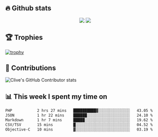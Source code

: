 ## &#128293; Github stats

<!-- GitHub Readme Streak Stats - https://github.com/DenverCoder1/github-readme-streak-stats -->
<p align="center">

<picture>
  <source 
    srcset="https://github-readme-stats.vercel.app/api?username=clivewalkden&count_private=true&show_icons=true&theme=darcula"
    media="(prefers-color-scheme: dark)"
  />
  <source
    srcset="https://github-readme-stats.vercel.app/api?username=clivewalkden&count_private=true&show_icons=true&theme=calm"
    media="(prefers-color-scheme: light), (prefers-color-scheme: no-preference)"
  />
  <img src="https://github-readme-stats.vercel.app/api?username=clivewalkden&count_private=true&show_icons=true&theme=darcula" />
</picture>

<a href="https://git.io/streak-stats" target="_blank">
  <img src="http://github-readme-streak-stats.herokuapp.com?user=clivewalkden&theme=darcula&date_format=j%20M%5B%20Y%5D" />
</a>

</p>

## &#127942; Trophies
[![trophy](https://github-profile-trophy.vercel.app/?username=clivewalkden&theme=onedark)](https://github.com/clivewalkden/github-profile-trophy)

## &#129309; Contributions
![Clive's GitHub Contributor stats](https://github-contributor-stats.vercel.app/api?username=clivewalkden)

## &#128202; This week I spent my time on
<!--START_SECTION:waka-->

```txt
PHP           2 hrs 27 mins   ██████████▓░░░░░░░░░░░░░░   43.05 %
JSON          1 hr 22 mins    ██████░░░░░░░░░░░░░░░░░░░   24.10 %
Markdown      1 hr 7 mins     █████░░░░░░░░░░░░░░░░░░░░   19.62 %
CSV/TSV       15 mins         █░░░░░░░░░░░░░░░░░░░░░░░░   04.52 %
Objective-C   10 mins         ▓░░░░░░░░░░░░░░░░░░░░░░░░   03.19 %
```

<!--END_SECTION:waka-->
